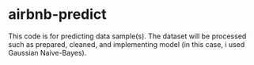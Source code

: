 # airbnb-predict

This code is for predicting data sample(s). The dataset will be processed such as prepared, cleaned, and implementing model (in this case, i used Gaussian Naive-Bayes).
